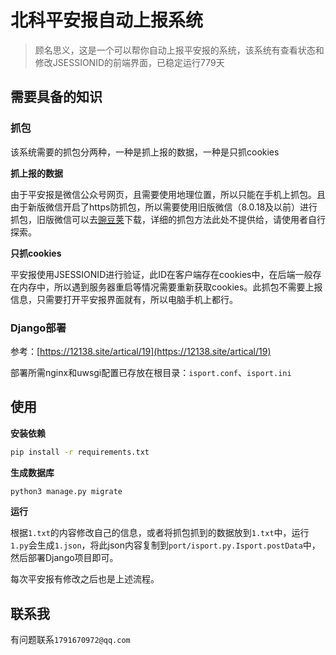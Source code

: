 # 北科平安报自动上报系统

> 顾名思义，这是一个可以帮你自动上报平安报的系统，该系统有查看状态和修改JSESSIONID的前端界面，已稳定运行779天

## 需要具备的知识

### 抓包

该系统需要的抓包分两种，一种是抓上报的数据，一种是只抓cookies

**抓上报的数据**

由于平安报是微信公众号网页，且需要使用地理位置，所以只能在手机上抓包。且由于新版微信开启了https防抓包，所以需要使用旧版微信（8.0.18及以前）进行抓包，旧版微信可以去[豌豆荚](https://www.wandoujia.com/apps/596157/history)下载，详细的抓包方法此处不提供给，请使用者自行探索。

**只抓cookies**

平安报使用JSESSIONID进行验证，此ID在客户端存在cookies中，在后端一般存在内存中，所以遇到服务器重启等情况需要重新获取cookies。此抓包不需要上报信息，只需要打开平安报界面就有，所以电脑手机上都行。

### Django部署

参考：[https://12138.site/artical/19](https://12138.site/artical/19)

部署所需nginx和uwsgi配置已存放在根目录：`isport.conf`、`isport.ini`

## 使用

**安装依赖**

```bash
pip install -r requirements.txt
```

**生成数据库**

```bash
python3 manage.py migrate
```

**运行**

根据`1.txt`的内容修改自己的信息，或者将抓包抓到的数据放到`1.txt`中，运行`1.py`会生成`1.json`，将此json内容复制到`port/isport.py.Isport.postData`中，然后部署Django项目即可。

每次平安报有修改之后也是上述流程。

## 联系我
有问题联系`1791670972@qq.com`